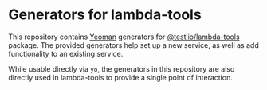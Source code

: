 # Generators for lambda-tools

This repository contains [Yeoman](https://yeoman.io) generators for [@testlio/lambda-tools](https://github.com/testlio/lambda-tools) package. The provided generators help set up a new service, as well as add functionality to an existing service.

While usable directly via `yo`, the generators in this repository are also directly used in lambda-tools to provide a single point of interaction.
